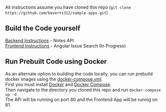 All instructions assume you have cloned this repo (`git clone https://github.com/beverts312/sample-apps.git`)  

## Build the Code yourself  
[Backend Instructions](./backend/README.md) - Notes API  
[Frontend Instructions](./frontend/README.md) - Angular Issue Search (In Progress)  

## Run Prebuilt Code using Docker  
As an alternate option to building the code locally, you can run prebuild docker images using the [docker-compose.yml](./docker-compose.yml).  
First you must install [Docker](https://docs.docker.com/engine/installation/) and [Docker Compose](https://github.com/docker/compose/releases).  
Then navigate to the directory you cloned this repo and run `docker-compose up -d`  
The API will be running on port 80 and the Frontend App will be runnig on 81.  
